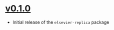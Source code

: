 # [v0.1.0](https://github.com/maucejo/elspub/releases/tags/v0.1.0)

- Initial release of the `elsevier-replica` package